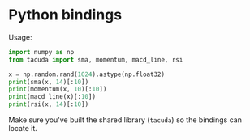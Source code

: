 # Python bindings

Usage:
```python
import numpy as np
from tacuda import sma, momentum, macd_line, rsi

x = np.random.rand(1024).astype(np.float32)
print(sma(x, 14)[:10])
print(momentum(x, 10)[:10])
print(macd_line(x)[:10])
print(rsi(x, 14)[:10])
```
Make sure you've built the shared library (`tacuda`) so the bindings can locate it.

